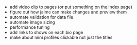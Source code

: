 * add video clip to pages (or put something on the index page)
* figure out how jaime can make changes and preview them
* automate validation for data file
* automate image sizing
* performance tuning
* add links to shows on each bio page
* make about mini profiles clickable not just the titles